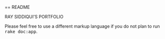 == README

RAY SIDDIQUI'S PORTFOLIO

Please feel free to use a different markup language if you do not plan to run
<tt>rake doc:app</tt>.
